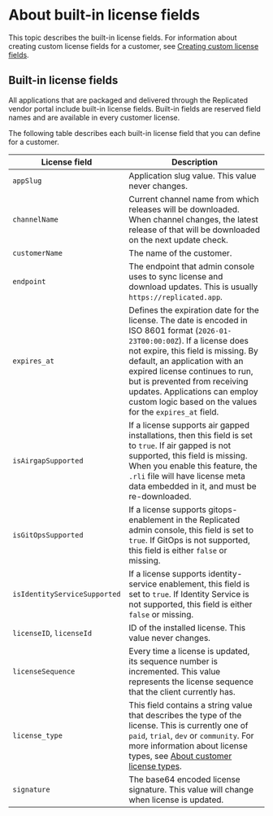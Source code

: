 # About built-in license fields

This topic describes the built-in license fields. For information about creating
custom license fields for a customer, see [Creating custom license fields](licenses-adding-custom-fields).

## Built-in license fields

All applications that are packaged and delivered through the Replicated vendor
portal include built-in license fields. Built-in fields are reserved field names
and are available in every customer license.

The following table describes each built-in license field that you can define for a
customer.

| License field         | Description           |
|------------------------|------------------------|
| `appSlug` | Application slug value. This value never changes. |
| `channelName` | Current channel name from which releases will be downloaded. When channel changes, the latest release of that will be downloaded on the next update check. |
| `customerName` | The name of the customer. |
| `endpoint` | The endpoint that admin console uses to sync license and download updates. This is usually `https://replicated.app`. |
| `expires_at` | Defines the expiration date for the license. The date is encoded in ISO 8601 format (`2026-01-23T00:00:00Z`). If a license does not expire, this field is missing. By default, an application with an expired license continues to run, but is prevented from receiving updates. Applications can employ custom logic based on the values for the `expires_at` field. |
| `isAirgapSupported` | If a license supports air gapped installations, then this field is set to `true`. If air gapped is not supported, this field is missing. When you enable this feature, the `.rli` file will have license meta data embedded in it, and must be re-downloaded. |
| `isGitOpsSupported` | If a license supports gitops-enablement in the Replicated admin console, this field is set to `true`. If GitOps is not supported, this field is either `false` or missing. |
| `isIdentityServiceSupported` | If a license supports identity-service enablement, this field is set to `true`. If Identity Service is not supported, this field is either `false` or missing. |
| `licenseID`, `licenseId` | ID of the installed license.  This value never changes. |
| `licenseSequence` | Every time a license is updated, its sequence number is incremented. This value represents the license sequence that the client currently has. |
| `license_type` | This field contains a string value that describes the type of the license. This is currently one of `paid`, `trial`, `dev` or `community`. For more information about license types, see [About customer license types](licenses-about-types).|
| `signature` | The base64 encoded license signature. This value will change when license is updated. |
